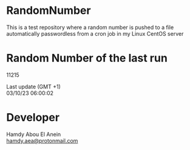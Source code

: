 # RandomNumber    
This is a test repository where a random number is pushed to a file automatically passwordless from a cron job in my Linux CentOS server    
# Random Number of the last run   
11215
      
Last update (GMT +1)    
03/10/23 06:00:02
# Developer    
Hamdy Abou El Anein   
hamdy.aea@protonmail.com

